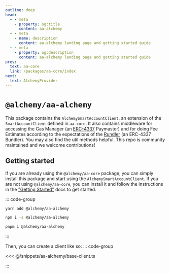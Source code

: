```yaml
---
outline: deep
head:
  - - meta
    - property: og:title
      content: aa-alchemy
  - - meta
    - name: description
      content: aa-alchemy landing page and getting started guide
  - - meta
    - property: og:description
      content: aa-alchemy landing page and getting started guide
prev:
  text: aa-core
  link: /packages/aa-core/index
next:
  text: AlchemyProvider
---
```


# `@alchemy/aa-alchemy`

This package contains the `AlchemySmartAccountClient`, an extension of the `SmartAccountClient` defined in `aa-core`. It also contains middleware for accessing the Gas Manager (an [ERC-4337](https://eips.ethereum.org/EIPS/eip-4337) Paymaster) and for doing Fee Estimates according to the expectations of the [Rundler](https://github.com/alchemyplatform/rundler/tree/main) (an ERC-4337 Bundler). You may also find the util methods helpful. This repo is community maintained and we welcome contributions!

## Getting started

If you are already using the `@alchemy/aa-core` package, you can simply install this package and start using the `AlchemySmartAccountClient`. If you are not using `@alchemy/aa-core`, you can install it and follow the instructions in the ["Getting Started"](/getting-started/setup) docs to get started.

::: code-group

```bash [yarn]
yarn add @alchemy/aa-alchemy
```

```bash [npm]
npm i -s @alchemy/aa-alchemy
```

```bash [pnpm]
pnpm i @alchemy/aa-alchemy
```

:::

Then, you can create a client like so:
::: code-group

<<< @/snippets/aa-alchemy/base-client.ts

:::
